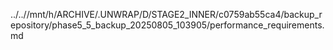 ../..//mnt/h/ARCHIVE/.UNWRAP/D/STAGE2_INNER/c0759ab55ca4/backup_repository/phase5_5_backup_20250805_103905/performance_requirements.md